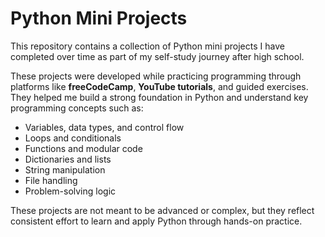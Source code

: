 # Python Mini Projects

This repository contains a collection of Python mini projects I have completed over time as part of my self-study journey after high school.

These projects were developed while practicing programming through platforms like **freeCodeCamp**, **YouTube tutorials**, and guided exercises. They helped me build a strong foundation in Python and understand key programming concepts such as:

- Variables, data types, and control flow
- Loops and conditionals
- Functions and modular code
- Dictionaries and lists
- String manipulation
- File handling
- Problem-solving logic

These projects are not meant to be advanced or complex, but they reflect consistent effort to learn and apply Python through hands-on practice.

